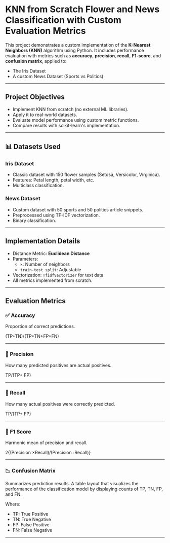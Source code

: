 # KNN from Scratch Flower and News Classification with Custom Evaluation Metrics

This project demonstrates a custom implementation of the **K-Nearest Neighbors (KNN)** algorithm using Python. It includes performance evaluation with metrics such as **accuracy**, **precision**, **recall**, **F1-score**, and **confusion matrix**, applied to:

- The Iris Dataset
- A custom News Dataset (Sports vs Politics)

---

##  Project Objectives

- Implement KNN from scratch (no external ML libraries).
- Apply it to real-world datasets.
- Evaluate model performance using custom metric functions.
- Compare results with scikit-learn's implementation.

---

## 📊 Datasets Used

###  Iris Dataset
- Classic dataset with 150 flower samples (Setosa, Versicolor, Virginica).
- Features: Petal length, petal width, etc.
- Multiclass classification.

###  News Dataset
- Custom dataset with 50 sports and 50 politics article snippets.
- Preprocessed using TF-IDF vectorization.
- Binary classification.

---

##  Implementation Details

- Distance Metric: **Euclidean Distance**
- Parameters:
  - `k`: Number of neighbors
  - `train-test split`: Adjustable
- Vectorization: `TfidfVectorizer` for text data
- All metrics implemented from scratch.

---

##  Evaluation Metrics

### ✅ Accuracy
Proportion of correct predictions.

(TP+TN)/(TP+TN+FP+FN)

---

### 🎯 Precision
How many predicted positives are actual positives.

TP/(TP+ FP)

---

### 🔁 Recall
How many actual positives were correctly predicted.

TP/(TP+ FP)

---

### 🎯 F1 Score
Harmonic mean of precision and recall.

2{(Precision ×Recall)/(Precision+Recall)}

---

### 📉 Confusion Matrix
Summarizes prediction results.
A table layout that visualizes the performance of the classification model by displaying counts of TP, TN, FP, and FN.

Where:
- TP: True Positive
- TN: True Negative
- FP: False Positive
- FN: False Negative

---
